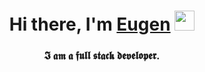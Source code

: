 <h1 align="center">Hi there, I'm <a href="https://github.com/Eugen-Ko/" target="_blank">Eugen</a> 
<img src="https://github.com/blackcater/blackcater/raw/main/images/Hi.gif" height="32"/></h1>
<h3 align="center">𝕴 𝖆𝖒 𝖆 𝖋𝖚𝖑𝖑 𝖘𝖙𝖆𝖈𝖐 𝖉𝖊𝖛𝖊𝖑𝖔𝖕𝖊𝖗.</h3>

<!--
**Eugen-Ko/Eugen-Ko** is a ✨ _special_ ✨ repository because its `README.md` (this file) appears on your GitHub profile.

Here are some ideas to get you started:

- 🔭 I’m currently working on ...
- 🌱 I’m currently learning ...
- 👯 I’m looking to collaborate on ...
- 🤔 I’m looking for help with ...
- 💬 Ask me about ...
- 📫 How to reach me: ...
- 😄 Pronouns: ...
- ⚡ Fun fact: ...
-->
